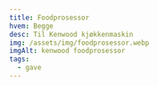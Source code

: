 ```yaml
---
title: Foodprosessor
hvem: Begge
desc: Til Kenwood kjøkkenmaskin
img: /assets/img/foodprosessor.webp
imgAlt: kenwood foodprosessor
tags:
  - gave
---
```

